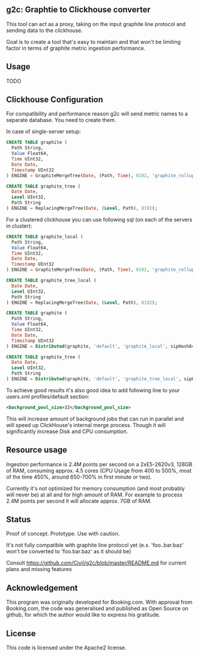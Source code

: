 g2c: Graphtie to Clickhouse converter
------------------------------------------

This tool can act as a proxy, taking on the input graphite line protocol and sending data to the clickhouse.

Goal is to create a tool that's easy to maintain and that won't be limiting factor in terms of graphite metric ingestion performance.

Usage
-----

TODO

Clickhouse Configuration
-----

For compatibility and performance reason g2c will send metric names to a separate database. You need to create them.

In case of single-server setup:
```sql
CREATE TABLE graphite (
  Path String,
  Value Float64,
  Time UInt32,
  Date Date,
  Timestamp UInt32
) ENGINE = GraphiteMergeTree(Date, (Path, Time), 8192, 'graphite_rollup');

CREATE TABLE graphite_tree (
  Date Date,
  Level UInt32,
  Path String
) ENGINE = ReplacingMergeTree(Date, (Level, Path), 8192);
```

For a clustered clickhouse you can use following sql (on each of the servers in cluster):
```sql
CREATE TABLE graphite_local (
  Path String,
  Value Float64,
  Time UInt32,
  Date Date,
  Timestamp UInt32
) ENGINE = GraphiteMergeTree(Date, (Path, Time), 8192, 'graphite_rollup');

CREATE TABLE graphite_tree_local (
  Date Date,
  Level UInt32,
  Path String
) ENGINE = ReplacingMergeTree(Date, (Level, Path), 8192);

CREATE TABLE graphite (
  Path String,
  Value Float64,
  Time UInt32,
  Date Date,
  Timestamp UInt32
) ENGINE = Distributed(graphite, 'default', 'graphite_local', sipHash64(Path))

CREATE TABLE graphite_tree (
  Date Date,
  Level UInt32,
  Path String
) ENGINE = Distributed(graphite, 'default', 'graphite_tree_local', sipHash64(Path))
```

To achieve good results it's also good idea to add following line to your users.xml profiles/default section:

```xml
<background_pool_size>32</background_pool_size>
```

This will increase amount of background jobs that can run in parallel and will speed up ClickHouse's internal merge process. Though it will significantly increase Disk and CPU consumption.



Resource usage
-----------

Ingestion performance is 2.4M points per second on a 2xE5-2620v3, 128GB of RAM, consuming approx. 4.5 cores (CPU Usage from 400 to 500%, most of the time 450%, around 650-700% in first minute or two).

Currently it's not optimized for memory consumption (and most probably will never be) at all and for high amount of RAM. For example to process 2.4M points per second it will allocate approx. 7GB of RAM.

Status
------
Proof of concept. Prototype. Use with caution.

It's not fully compatible with graphite line protocol yet (e.x. 'foo..bar.baz' won't be converted to 'foo.bar.baz' as it should be)

Consult https://github.com/Civil/g2c/blob/master/README.md for current plans and missing features



Acknowledgement
---------------
This program was originally developed for Booking.com.  With approval
from Booking.com, the code was generalised and published as Open Source
on github, for which the author would like to express his gratitude.

License
-------

This code is licensed under the Apache2 license.
